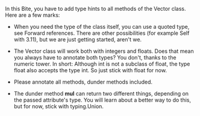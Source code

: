 In this Bite, you have to add type hints to all methods of the Vector class. Here are a few marks:

- When you need the type of the class itself, you can use a quoted type, see Forward references. There are other possibilities (for example Self with 3.11), but we are just getting started, aren't we.

- The Vector class will work both with integers and floats. Does that mean you always have to annotate both types? You don't, thanks to the numeric tower. In short: Although int is not a subclass of float, the type float also accepts the type int. So just stick with float for now.

- Please annotate all methods, dunder methods included.

- The dunder method __mul__ can return two different things, depending on the passed attribute's type. You will learn about a better way to do this, but for now, stick with typing.Union.